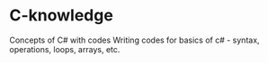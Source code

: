 # C-knowledge
Concepts of C# with codes
Writing codes for basics of c# - syntax, operations, loops, arrays, etc.
